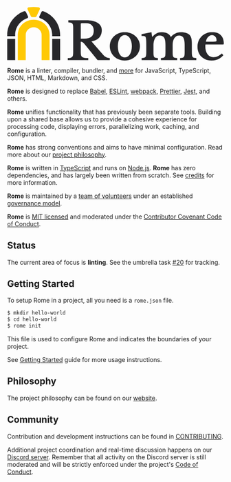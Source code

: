 <p align="center">
	<svg width="700" viewBox="0 0 1620 401" fill="none" xmlns="http://www.w3.org/2000/svg">
		<style>
			.text {
				fill: #27272A;
			}
			@media (prefers-color-scheme: dark) {
				html[data-color-mode="auto"] .text {
					fill: #dfdfe1;
				}
			}
			html[data-color-mode="dark"] .text {
				fill: #dfdfe1;
			}
		</style>
		<path fill-rule="evenodd" clip-rule="evenodd" d="M395.84 208.33V218.69H336.47V208.33C336.47 151.67 298.99 103.33 246.31 84.67C243.724 83.751 241.609 81.8446 240.426 79.3686C239.243 76.8926 239.09 74.0487 240 71.46C240.129 71.0917 240.28 70.7311 240.45 70.38L256.1 37.59C257.215 35.2694 259.152 33.4455 261.536 32.4718C263.919 31.4981 266.579 31.444 269 32.32C343.2 59.57 395.84 128.1 395.84 208.33ZM156.455 74.3454C156.377 72.9862 156.032 71.6558 155.44 70.43L139.76 37.73C138.646 35.3988 136.702 33.5675 134.308 32.5945C131.915 31.6216 129.245 31.5772 126.82 32.47C52.64 59.62 0 128.12 0 208.38V218.75H59.37V208.38C59.37 151.72 96.9 103.41 149.53 84.72C149.898 84.5907 150.259 84.4405 150.61 84.27C151.836 83.6789 152.934 82.8519 153.841 81.8363C154.747 80.8207 155.445 79.6364 155.893 78.351C156.342 77.0657 156.533 75.7045 156.455 74.3454ZM0.03 238.48H59.4V396.8H0.03V238.48ZM336.47 238.48H395.84V396.8H336.47V238.48ZM741.39 375.79C732.907 372.073 725.383 366.471 719.39 359.41L630 256.86C656.98 251.987 676.647 242.35 689 227.95C698.415 216.905 704.452 203.383 706.39 189C707.121 184.144 707.489 179.241 707.49 174.33C707.49 150.937 697.34 132.687 677.04 119.58C656.74 106.473 627.95 99.9467 590.67 100H457.27V115.39C463.683 115.705 470.058 116.555 476.33 117.93C480.639 118.818 484.518 121.146 487.33 124.53C489.897 127.737 491.563 132.107 492.33 137.64C493.177 144.868 493.544 152.144 493.43 159.42V337.48C493.544 344.897 493.026 352.311 491.88 359.64C490.853 365.433 488.853 369.933 485.88 373.14C482.907 376.347 478.793 378.547 473.54 379.74C466.771 381.024 459.888 381.604 453 381.47V396.86H606.07V381.47C593.73 381.47 583.897 380.893 576.57 379.74C569.243 378.587 563.653 376.34 559.8 373C555.953 369.667 553.387 364.977 552.1 358.93C550.663 351.243 550.017 343.429 550.17 335.61V259.91C554.283 259.91 558.717 261.243 563.47 263.91C568.223 266.577 573.813 271.78 580.24 279.52L675.89 396.72H767.27V381.38C758.347 381.352 749.529 379.447 741.39 375.79ZM575.28 236.79H550.21V128.1C550.21 123.7 552.523 121.5 557.15 121.5H590.67C608.423 121.5 622.307 126.5 632.32 136.5C642.333 146.5 647.333 159.737 647.32 176.21C647.337 180.473 647.073 184.732 646.53 188.96C644.57 204 638.857 215.233 629.39 222.66C617.45 232.1 599.413 236.82 575.28 236.82V236.79ZM959 218.13C969.36 227.304 977.75 238.487 983.66 251C989.738 264.073 992.8 278.345 992.62 292.76C992.8 307.608 989.729 322.316 983.62 335.85C977.778 348.68 969.404 360.197 959 369.71C948.431 379.305 936.178 386.862 922.86 392C917.896 393.969 912.8 395.586 907.61 396.84C888.993 401.21 869.617 401.21 851 396.84C845.933 395.643 840.955 394.099 836.1 392.22C822.877 387.192 810.736 379.684 800.33 370.1C790.018 360.517 781.784 348.917 776.14 336.02C770.17 322.377 767.17 307.621 767.34 292.73C767.176 278.275 770.18 263.96 776.14 250.79C781.841 238.211 790.076 226.942 800.33 217.69C810.798 208.33 822.932 201.02 836.1 196.14C846.031 192.427 856.412 190.053 866.97 189.08C870.97 188.7 875 188.5 879.16 188.5C883.347 188.493 887.44 188.687 891.44 189.08C902.188 190.078 912.749 192.541 922.83 196.4C936.109 201.382 948.366 208.746 959 218.13ZM917.67 353.77C922.64 345.601 926.279 336.693 928.45 327.38V327.35C931.106 316.164 932.389 304.696 932.27 293.2C932.387 281.923 931.093 270.676 928.42 259.72C926.206 250.544 922.568 241.771 917.64 233.72C913.459 226.847 907.726 221.048 900.9 216.79C894.357 212.797 886.825 210.718 879.16 210.79C871.68 210.738 864.339 212.819 858 216.79C851.336 221.047 845.75 226.79 841.68 233.57C836.846 241.595 833.337 250.348 831.29 259.49C828.752 270.534 827.527 281.839 827.64 293.17C827.508 304.813 828.733 316.431 831.29 327.79C833.299 337.02 836.809 345.857 841.68 353.95C845.724 360.688 851.251 366.417 857.84 370.7C864.229 374.718 871.643 376.802 879.19 376.7C886.855 376.772 894.387 374.693 900.93 370.7C907.756 366.442 913.489 360.643 917.67 353.77ZM1396.5 379.1C1392.44 378.267 1388.86 375.908 1386.5 372.51C1384.2 369.177 1382.74 364.43 1382.11 358.27C1381.48 352.11 1381.15 343.777 1381.11 333.27V274.07C1381.11 257.137 1379.89 243.927 1377.46 234.44C1375.03 224.953 1371.24 217.257 1366.1 211.35C1359.7 204.177 1350.79 198.68 1339.36 194.86C1327.93 191.04 1314.53 189.117 1299.16 189.09C1284.94 188.997 1270.87 192.072 1257.98 198.09C1245.27 204.026 1233.99 212.619 1224.89 223.29H1223.35C1217.86 212.43 1209.12 203.551 1198.35 197.89C1187.31 192.03 1173.33 189.1 1156.4 189.1C1142.04 189.1 1129.41 191.663 1118.5 196.79C1107.59 201.917 1096.76 210.497 1086 222.53H1083.69L1079.07 189.06L1004.82 203.67V216.76C1010.97 216.76 1015.98 216.95 1019.82 217.34C1023.07 217.575 1026.26 218.356 1029.25 219.65C1031.47 220.617 1033.34 222.226 1034.63 224.27C1035.99 226.732 1036.97 229.39 1037.52 232.15C1038.55 235.743 1039.26 242.41 1039.64 252.15C1040.02 261.89 1040.21 274.077 1040.22 288.71V336.41C1040.32 344.19 1039.94 351.969 1039.06 359.7C1038.33 365.48 1036.79 369.903 1034.45 372.97C1032.11 376.037 1028.63 378.093 1024 379.14C1017.91 380.358 1011.73 381.13 1005.53 381.45V396.84H1127.17V381.45C1121.09 381.151 1115.04 380.379 1109.08 379.14C1105.07 378.342 1101.51 376.078 1099.08 372.79C1096.77 369.577 1095.36 364.893 1094.85 358.74C1094.34 352.587 1094.08 344.12 1094.08 333.34V282.53C1094.06 274.246 1094.96 265.984 1096.77 257.9C1098.35 250.526 1100.94 243.405 1104.47 236.74C1107.7 230.251 1112.37 224.59 1118.13 220.19C1123.64 216.083 1130.64 214.03 1139.13 214.03C1147.62 214.03 1154.68 215.25 1160.29 217.69C1166 220.189 1170.78 224.422 1173.95 229.79C1177.41 235.437 1179.91 242.877 1181.46 252.11C1183.14 263.316 1183.91 274.64 1183.77 285.97V336.37C1183.84 344.142 1183.51 351.913 1182.77 359.65C1182.1 365.43 1180.56 369.857 1178.15 372.93C1175.51 376.129 1171.83 378.305 1167.76 379.08C1161.74 380.319 1155.63 381.091 1149.49 381.39V396.78H1271.49V381.39C1265.21 381.101 1258.96 380.329 1252.8 379.08C1248.67 378.29 1245.02 375.927 1242.6 372.49C1240.29 369.157 1238.88 364.41 1238.37 358.25C1237.86 352.09 1237.6 343.757 1237.6 333.25V282.55C1237.6 264.603 1240.93 249.603 1247.6 237.55C1251.17 230.956 1256.09 225.188 1262.04 220.62C1267.81 216.273 1275.18 214.077 1284.16 214.03C1292.11 214.03 1298.84 215.25 1304.36 217.69C1309.96 220.204 1314.61 224.439 1317.64 229.78C1320.97 235.427 1323.41 242.867 1324.95 252.1C1326.63 263.306 1327.4 274.63 1327.26 285.96V336.36C1327.34 344.069 1327 351.777 1326.26 359.45C1325.59 365.103 1324.05 369.53 1321.64 372.73C1319.04 376.049 1315.37 378.361 1311.25 379.27C1305.25 380.61 1299.13 381.32 1292.98 381.39V396.78H1414.57V381.34C1408.5 381.072 1402.45 380.323 1396.5 379.1ZM1597.31 210.38C1610.65 223.28 1618.11 240.763 1619.68 262.83C1619.89 265.79 1620 268.847 1620 272C1620.01 273.397 1619.9 274.793 1619.66 276.17C1619.57 277.437 1618.99 278.619 1618.05 279.47C1616.74 280.37 1613.15 280.82 1607.29 280.82H1483.39C1482.36 283.14 1481.85 287.373 1481.85 293.52C1481.86 318.66 1487.31 338.54 1498.2 353.16C1509.09 367.78 1523.91 375.09 1542.64 375.09C1553.75 375.018 1564.72 372.524 1574.77 367.78C1586.1 362.464 1596.55 355.457 1605.77 347L1616.55 360.48C1599.92 379.313 1580.35 391.433 1557.85 396.84C1548.47 399.067 1538.85 400.174 1529.21 400.14C1519.27 400.193 1509.35 399.086 1499.67 396.84C1495 395.741 1490.41 394.328 1485.93 392.61C1473.54 388.01 1462.25 380.853 1452.8 371.604C1443.36 362.356 1435.96 351.223 1431.1 338.93C1425.97 326.363 1423.4 312.387 1423.4 297C1423.22 282.049 1425.97 267.208 1431.48 253.31C1436.65 240.421 1444.44 228.75 1454.37 219.04C1464.43 209.298 1476.33 201.647 1489.37 196.53C1499.55 192.503 1510.26 189.976 1521.17 189.03C1525.18 188.657 1529.39 188.463 1533.81 188.45C1538.23 188.437 1542.48 188.63 1546.57 189.03C1567.73 191.017 1584.64 198.133 1597.31 210.38ZM1541.89 259.25C1552.15 259.25 1558.75 258.67 1561.68 257.51C1564.63 256.36 1566.08 253.61 1566.08 249.25C1566.08 237.963 1562.87 228.727 1556.46 221.54C1553.47 218.076 1549.75 215.315 1545.57 213.453C1541.39 211.591 1536.85 210.675 1532.27 210.77C1521.26 210.777 1511.45 215.33 1502.84 224.43C1494.23 233.53 1488.66 245.137 1486.11 259.25H1541.89Z" class="text"/>
		<path fill-rule="evenodd" clip-rule="evenodd" d="M242.471 7.55808C240.803 5.36424 238.331 3.92264 235.6 3.55V3.5C210.605 0.0999752 185.265 0.0999752 160.27 3.5C159.21 3.64696 158.178 3.95378 157.21 4.41C155.977 4.99605 154.872 5.81924 153.958 6.83255C153.043 7.84586 152.337 9.02942 151.88 10.3156C151.424 11.6018 151.225 12.9654 151.295 14.3286C151.365 15.6917 151.703 17.0276 152.29 18.26L155.13 24.26L177.2 70.41C178.097 72.27 179.527 73.8217 181.307 74.8685C183.087 75.9153 185.138 76.41 187.2 76.29C190.767 76.0967 194.347 76 197.94 76C201.533 76 205.117 76.1067 208.69 76.32C210.751 76.4387 212.802 75.9434 214.582 74.8968C216.362 73.8501 217.792 72.2992 218.69 70.44L240.74 24.31L243.59 18.31C244.042 17.3401 244.348 16.3091 244.5 15.25C244.87 12.5185 244.14 9.75191 242.471 7.55808ZM316.68 396.81V208.33C316.68 145.86 263.52 95.23 197.94 95.23C132.36 95.23 79.19 145.86 79.19 208.33V396.81H138.56V208.33C138.56 177.07 165.16 151.78 197.94 151.78C230.72 151.78 257.31 177.09 257.31 208.33V396.81H316.68Z" fill="#FFC905"/>
	</svg>
</p>

<!-- This intro is synced with the website via the `./rome run scripts/generate-files/website-intro` script. Make sure you run it after modifying anything between these comments. -->
<!-- INTRO START -->
**Rome** is a linter, compiler, bundler, and [more](https://rome.tools/#development-status) for JavaScript, TypeScript, JSON, HTML, Markdown, and CSS.

**Rome** is designed to replace [Babel](https://babeljs.io/), [ESLint](https://eslint.org/), [webpack](https://webpack.js.org/), [Prettier](https://prettier.io/), [Jest](https://jestjs.io/), and others.

**Rome** unifies functionality that has previously been separate tools. Building upon a shared base allows us to provide a cohesive experience for processing code, displaying errors, parallelizing work, caching, and configuration.

**Rome** has strong conventions and aims to have minimal configuration. Read more about our [project philosophy](https://rome.tools/#philosophy).

**Rome** is written in [TypeScript](https://www.typescriptlang.org/) and runs on [Node.js](https://nodejs.org/en/). **Rome** has zero dependencies, and has largely been written from scratch. See [credits](https://rome.tools/credits) for more information.

**Rome** is maintained by a [team of volunteers](https://rome.tools/credits#team) under an established [governance model](https://github.com/rome/tools/blob/main/GOVERNANCE.md).

**Rome** is [MIT licensed](https://github.com/rome/tools/tree/main/LICENSE) and moderated under the [Contributor Covenant Code of Conduct](https://github.com/rome/tools/tree/main/CODE_OF_CONDUCT.md).
<!-- INTRO END -->

## Status

The current area of focus is **linting**. See the umbrella task [#20](https://github.com/rome/tools/issues/20) for tracking.

## Getting Started

To setup Rome in a project, all you need is a `rome.json` file.

```bash
$ mkdir hello-world
$ cd hello-world
$ rome init
```

This file is used to configure Rome and indicates the boundaries of your project.

See [Getting Started](https://rome.tools/#getting-started) guide for more usage instructions.

## Philosophy

The project philosophy can be found on our [website](https://rome.tools/#philosophy).

## Community

Contribution and development instructions can be found in [CONTRIBUTING](./CONTRIBUTING.md).

Additional project coordination and real-time discussion happens on our [Discord server](https://discord.gg/9WxHa5d). Remember that all activity on the Discord server is still moderated and will be strictly enforced under the project's [Code of Conduct](./CODE_OF_CONDUCT.md).
